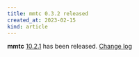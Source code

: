 ```yaml
---
title: mmtc 0.3.2 released
created_at: 2023-02-15
kind: article
---
```


**mmtc** [10.2.1](https://github.com/figsoda/mmtc/releases/tag/v0.3.2) has been released.
[Change log](https://github.com/figsoda/mmtc/blob/v0.3.2/CHANGELOG.md)
